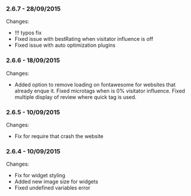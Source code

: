 

### 2.6.7 - 28/09/2015

 Changes: 


 *  !!! typos fix
 * Fixed issue with bestRating when  visitator influence is off
 * Fixed issue with auto optimization plugins


### 2.6.6 - 18/09/2015

 Changes: 


 * Added option to remove loading on fontawesome for websites that already enque it.
Fixed microtags when is 0% visitator influence.
Fixed multiple display of review where  <!--nextpage--> quick tag is used.


### 2.6.5 - 10/09/2015

 Changes: 


 * Fix for require that crash the website


### 2.6.4 - 10/09/2015

 Changes: 


 * Fix for widget styling
 * Added new image size for widgets
 * Fixed undefined variables error
